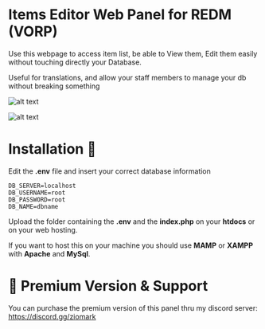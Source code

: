 
# Items Editor Web Panel for REDM (VORP)

Use this webpage to access item list, be able to View them, Edit them easily without touching directly your Database.

Useful for translations, and allow your staff members to manage your db without breaking something

![alt text](https://i.imgur.com/ceM1PeR.png)

![alt text](https://i.imgur.com/nAIciA3.png)

# Installation 📖

Edit the **.env** file and insert your correct database information

```
DB_SERVER=localhost
DB_USERNAME=root
DB_PASSWORD=root
DB_NAME=dbname
```

Upload the folder containing the **.env** and the **index.php** on your **htdocs** or on your web hosting.

If you want to host this on your machine you should use **MAMP** or **XAMPP** with **Apache** and  **MySql**.

# 💎 Premium Version & Support
You can purchase the premium version of this panel thru my discord server: https://discord.gg/ziomark
